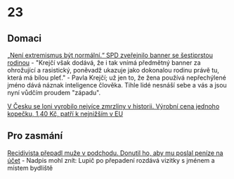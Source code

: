 # 23

## Domaci 

[„Není extremismus být normální.“ SPD zveřejnilo banner se šestiprstou rodinou](https://www.idnes.cz/zpravy/domaci/spd-kampan-politika-volby-kraje-rodina-sest-prstu-banner.A240813_165920_domaci_svm) - "Krejčí však dodává, že i tak vnímá předmětný banner za ohrožující a rasistický, poněvadž ukazuje jako dokonalou rodinu právě tu, která má bílou pleť." - Pavla Krejčí; už jen to, že žena používá nepřechýlené jméno dává náznak inteligence člověka. Tihle lidé nesnáší sebe a vás a jsou nyní vůdčím proudem "západu".

[V Česku se loni vyrobilo nejvíce zmrzliny v historii. Výrobní cena jednoho kopečku, 1,40 Kč, patří k nejnižším v EU](https://zpravy.kurzy.cz/780075-v-cesku-se-loni-vyrobilo-nejvice-zmrzliny-v-historii-vyrobni-cena-jednoho-kopecku-1-40-kc-patri/)

## Pro zasmání
[Recidivista přepadl muže v podchodu. Donutil ho, aby mu poslal peníze na účet](https://www.novinky.cz/clanek/krimi-recidivista-prepadl-muze-v-podchodu-donutil-ho-aby-mu-poslal-penize-na-ucet-40483931) - Nadpis mohl znít: Lupič po přepadení rozdává vizitky s jménem a místem bydliště
